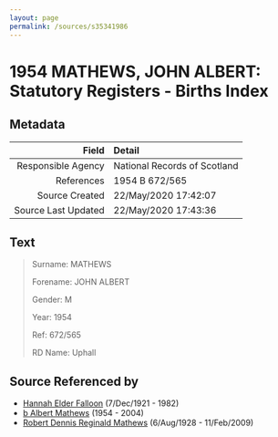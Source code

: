 ```yaml
---
layout: page
permalink: /sources/s35341986
---
```


# 1954 MATHEWS, JOHN ALBERT: Statutory Registers - Births Index

## Metadata

Field | Detail
---:|:---
Responsible Agency | National Records of Scotland
References | 1954 B 672/565
Source Created | 22/May/2020 17:42:07
Source Last Updated | 22/May/2020 17:43:36

## Text

> Surname: MATHEWS
>
> Forename: JOHN ALBERT
>
> Gender: M
>
> Year: 1954
>
> Ref: 672/565
>
> RD Name: Uphall
>

## Source Referenced by

* [Hannah Elder Falloon](../people/@97706646@-hannah-elder-falloon-b1921-12-7-d1982.md) (7/Dec/1921 - 1982)
* [b Albert Mathews](../people/@35875756@-b-albert-mathews-b1954-d2004.md) (1954 - 2004)
* [Robert Dennis Reginald Mathews](../people/@58223940@-robert-dennis-reginald-mathews-b1928-8-6-d2009-2-11.md) (6/Aug/1928 - 11/Feb/2009)
